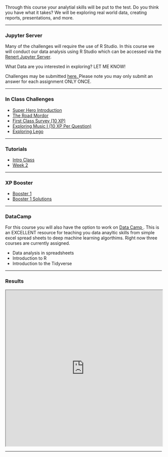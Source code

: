 
Through this course your analytial skills will be put to the test. Do you think you have what it takes? We will be exploring real world data, creating reports, presentations, and more. 

<!--- <p align="center">
<div class="tenor-gif-embed" data-postid="15651459" data-share-method="host" data-width="100%" data-aspect-ratio="1.8721804511278197"><a href="https://tenor.com/view/iam-looking-for-someone-to-share-in-an-adventure-gandalf-ian-mc-kellen-lord-of-the-rings-gif-15651459">Iam Looking For Someone To Share In An Adventure Gandalf GIF</a> from <a href="https://tenor.com/search/iamlookingforsomeonetoshareinanadventure-gifs">Iamlookingforsomeonetoshareinanadventure GIFs</a></div><script type="text/javascript" async src="https://tenor.com/embed.js"></script>
</p> --->
---

### Jupyter Server
Many of the challenges will require the use of R Studio. In this course we will conduct our data analysis using R Studio which can be accessed via the  <a href="https://jupyter.renert.housegordon.com"> Renert Jupyter Server</a>. 

What Data are you interested in exploring? LET ME KNOW! 

Challenges may be submitted <a href="https://docs.google.com/forms/d/e/1FAIpQLSfEaXYEBU35c3QdWPwRR-iIX8pAIdfmMDa0qmuiuaMl6CjzoQ/viewform?usp=sf_link9"> here. </a> Please note you may only submit an answer for each assignment ONLY ONCE. 

---

### In Class Challenges
<p>
      <ul>
        <li><a href="https://merrickmath.github.io/MerrickMath.github.io-D2DataScience2022/Activities/SuperHeroIntro.pdf"> Super Hero Introduction</a> </li>
        <li><a href="https://merrickmath.github.io/MerrickMath.github.io-D2DataScience2022/challenge1.html"> The Road Mordor </a> </li>
        <li><a href="https://docs.google.com/forms/d/e/1FAIpQLScRTXAveiOzcClXfHB_X2g4RSsnCypqOgUfYm-Tz8H-82S46Q/viewform?usp=sf_link"> First Class Survey (10 XP) </a> </li>
        <li><a href="https://merrickmath.github.io/MerrickMath.github.io-D2DataScience2022/Activities/Week2.pdf"> Exploring Music I (10 XP Per Question) </a> </li> 
        <!--- <li><a href="https://merrickmath.github.io/MerrickMath.github.io-D3DataScience2022/Activities/Week2Soln.pdf"> Exploring Music I SOLUTIONS </a> </li> --->  
         <li><a href="https://merrickmath.github.io/MerrickMath.github.io-D2DataScience2022/Activities/Activity2.pdf"> Exploring Lego </a> </li> 
        <!---<li><a href="https://merrickmath.github.io/MerrickMath.github.io-D3DataScience2022/Activities/Activity2Soln.pdf"> Exploring Lego SOLUTIONS </a> </li> --->  
      </ul>
</p>

---

### Tutorials 
<p>
      <ul>
        <li><a href="https://merrickmath.github.io/MerrickMath.github.io-D2DataScience2022/Tutorials/IntroClass.html"> Intro Class </a> </li>
        <li><a href="https://merrickmath.github.io/MerrickMath.github.io-D2DataScience2022/Tutorials/Week2.html"> Week 2  </a> </li> 
        <!--- <li><a href="https://merrickmath.github.io/MerrickMath.github.io-D3DataScience2022/Tutorials/Week3.html"> Week 3:  </a> </li> --->
        <!--- <li><a href="https://merrickmath.github.io/MerrickMath.github.io-D3DataScience2022/Tutorials/Week4.html"> Week 4:  </a> </li> --->
        <!--- <li><a href="https://merrickmath.github.io/MerrickMath.github.io-D3DataScience2022/Tutorials/Week5.html"> Week 5:  </a> </li> --->
        <!--- <li><a href="https://merrickmath.github.io/MerrickMath.github.io-D3DataScience2022/Tutorials/Week6.html"> Week 6:  </a> </li> --->
        <!--- <li><a href="https://merrickmath.github.io/MerrickMath.github.io-D3DataScience2022/Tutorials/Week7.html"> Week 7:  </a> </li> --->
        <!--- <li><a href="https://merrickmath.github.io/MerrickMath.github.io-D3DataScience2022/Tutorials/Week8.html"> Week 8:  </a> </li> --->
        <!--- <li><a href="https://merrickmath.github.io/MerrickMath.github.io-D3DataScience2022/Tutorials/Week9.html"> Week 9:  </a> </li> --->
        <!--- <li><a href="https://merrickmath.github.io/MerrickMath.github.io-D3DataScience2022/Tutorials/Week10.html"> Week 10:  </a> </li> --->
        <!--- <li><a href="https://merrickmath.github.io/MerrickMath.github.io-D3DataScience2022/Tutorials/Week11.html"> Week 11:  </a> </li> --->
        <!--- <li><a href="https://merrickmath.github.io/MerrickMath.github.io-D3DataScience2022/Tutorials/Week12.html"> Week 12:  </a> </li> --->
        <!--- <li><a href="https://merrickmath.github.io/MerrickMath.github.io-D3DataScience2022/Tutorials/Week13.html"> Week 13:  </a> </li> --->
        <!--- <li><a href="https://merrickmath.github.io/MerrickMath.github.io-D3DataScience2022/Tutorials/Week14.html"> Week 14:  </a> </li> --->
        <!--- <li><a href="https://merrickmath.github.io/MerrickMath.github.io-D3DataScience2022/Tutorials/Week15.html"> Week 15:  </a> </li> --->
        <!--- <li><a href="https://merrickmath.github.io/MerrickMath.github.io-D3DataScience2022/Tutorials/Week16.html"> Week 16:  </a> </li> --->
      </ul>
</p>

---

### XP Booster 
<p>
      <ul>
        <li><a href="https://merrickmath.github.io/MerrickMath.github.io-D3DataScience2022/XPBoost/Week3.pdf"> Booster 1  </a> </li>
        <li><a href="https://merrickmath.github.io/MerrickMath.github.io-D3DataScience2022/XPBoost/Week3Soln.pdf"> Booster 1 Solutions  </a> </li>
      </ul>
</p>

---

### DataCamp 
For this course you will also have the option to work on <a href="https://www.datacamp.com"> Data Camp </a>. This is an EXCELLENT resource for teaching you data anayltic skills from simple excel spread sheets to deep machine learning algorthims. Right now three courses are currently assigned. 
* Data analysis in spreadsheets
* Introduction to R 
* Introduction to the Tidyverse

---

### Results 
<p align="center">
<iframe src="https://docs.google.com/spreadsheets/d/e/2PACX-1vSgekvyFTey6Qg0MIqPmVvmDpREXupcuMt3oaaxG83o4BMX00TjOf0rCCbI4MNfyM19CcpFjqLE7Ve2/pubhtml?gid=1256266104&amp;single=true&amp;widget=true&amp;headers=false" width="100%" height = "500"></iframe>
</p>



___


